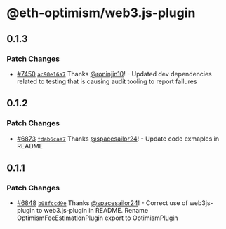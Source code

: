# @eth-optimism/web3.js-plugin

## 0.1.3

### Patch Changes

- [#7450](https://github.com/DougNorm/optimism/pull/7450) [`ac90e16a7`](https://github.com/DougNorm/optimism/commit/ac90e16a7f85c4f73661ae6023135c3d00421c1e) Thanks [@roninjin10](https://github.com/roninjin10)! - Updated dev dependencies related to testing that is causing audit tooling to report failures

## 0.1.2

### Patch Changes

- [#6873](https://github.com/DougNorm/optimism/pull/6873) [`fdab6caa7`](https://github.com/DougNorm/optimism/commit/fdab6caa7e6684b08882d2a766ccd727068c2b2f) Thanks [@spacesailor24](https://github.com/spacesailor24)! - Update code exmaples in README

## 0.1.1

### Patch Changes

- [#6848](https://github.com/DougNorm/optimism/pull/6848) [`b08fccd9e`](https://github.com/DougNorm/optimism/commit/b08fccd9e21c499f9fefd4d58fb8a36bfa0d800a) Thanks [@spacesailor24](https://github.com/spacesailor24)! - Correct use of web3js-plugin to web3.js-plugin in README. Rename OptimismFeeEstimationPlugin export to OptimismPlugin
